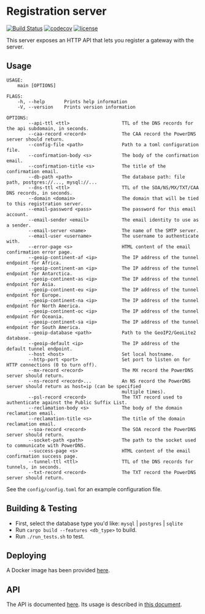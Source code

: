 # Registration server

[![Build Status](https://github.com/mozilla-iot/registration_server/workflows/Rust%20application/badge.svg)](https://github.com/mozilla-iot/registration_server/workflows/Rust%20application)
[![codecov](https://codecov.io/gh/mozilla-iot/registration_server/branch/master/graph/badge.svg)](https://codecov.io/gh/mozilla-iot/registration_server)
[![license](https://img.shields.io/badge/license-MPL--2.0-blue.svg)](LICENSE)

This server exposes an HTTP API that lets you register a gateway with the server.

## Usage

```
USAGE:
    main [OPTIONS]

FLAGS:
    -h, --help       Prints help information
    -V, --version    Prints version information

OPTIONS:
        --api-ttl <ttl>                   TTL of the DNS records for the api subdomain, in seconds.
        --caa-record <record>             The CAA record the PowerDNS server should return.
        --config-file <path>              Path to a toml configuration file.
        --confirmation-body <s>           The body of the confirmation email.
        --confirmation-title <s>          The title of the confirmation email.
        --db-path <path>                  The database path: file path, postgres://..., mysql://...
        --dns-ttl <ttl>                   TTL of the SOA/NS/MX/TXT/CAA DNS records, in seconds.
        --domain <domain>                 The domain that will be tied to this registration server.
        --email-password <pass>           The password for this email account.
        --email-sender <email>            The email identity to use as a sender.
        --email-server <name>             The name of the SMTP server.
        --email-user <username>           The username to authenticate with.
        --error-page <s>                  HTML content of the email confirmation error page.
        --geoip-continent-af <ip>         The IP address of the tunnel endpoint for Africa.
        --geoip-continent-an <ip>         The IP address of the tunnel endpoint for Antarctica.
        --geoip-continent-as <ip>         The IP address of the tunnel endpoint for Asia.
        --geoip-continent-eu <ip>         The IP address of the tunnel endpoint for Europe.
        --geoip-continent-na <ip>         The IP address of the tunnel endpoint for North America.
        --geoip-continent-oc <ip>         The IP address of the tunnel endpoint for Oceania.
        --geoip-continent-sa <ip>         The IP address of the tunnel endpoint for South America.
        --geoip-database <path>           Path to the GeoIP2/GeoLite2 database.
        --geoip-default <ip>              The IP address of the default tunnel endpoint.
        --host <host>                     Set local hostname.
        --http-port <port>                Set port to listen on for HTTP connections (0 to turn off).
        --mx-record <record>              The MX record the PowerDNS server should return.
        --ns-record <record>...           An NS record the PowerDNS server should return as host=ip (can be specified
                                          multiple times).
        --psl-record <record>             The TXT record used to authenticate against the Public Suffix List.
        --reclamation-body <s>            The body of the domain reclamation email.
        --reclamation-title <s>           The title of the domain reclamation email.
        --soa-record <record>             The SOA record the PowerDNS server should return.
        --socket-path <path>              The path to the socket used to communicate with PowerDNS.
        --success-page <s>                HTML content of the email confirmation success page.
        --tunnel-ttl <ttl>                TTL of the DNS records for tunnels, in seconds.
        --txt-record <record>             The TXT record the PowerDNS server should return.
```

See the `config/config.toml` for an example configuration file.


## Building & Testing

* First, select the database type you'd like: `mysql` | `postgres` | `sqlite`
* Run `cargo build --features <db_type>` to build.
* Run `./run_tests.sh` to test.

## Deploying

A Docker image has been provided [here](https://github.com/mozilla-iot/registration-server-docker).

## API

The API is documented [here](doc/api.md). Its usage is described in [this document](doc/flow.md).
